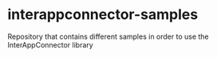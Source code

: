 # interappconnector-samples
Repository that contains different samples in order to use the InterAppConnector library
